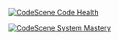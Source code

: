 [![CodeScene Code Health](https://codescene.io/projects/25691/status-badges/code-health)](https://codescene.io/projects/25691)

[![CodeScene System Mastery](https://codescene.io/projects/25691/status-badges/system-mastery)](https://codescene.io/projects/25691)
